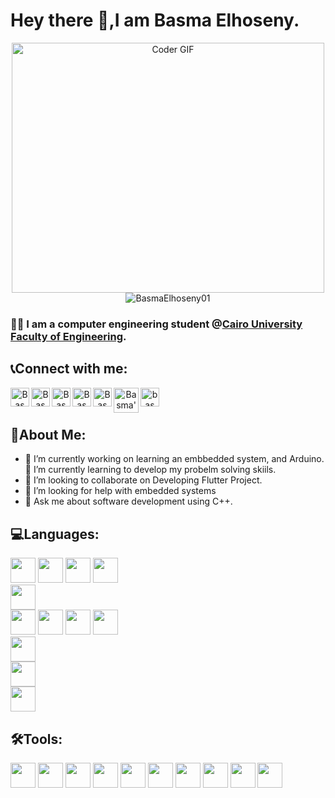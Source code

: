 <!-- Icons Refrence: https://devicon.dev/-->


<h1> Hey there 👋,I am Basma Elhoseny.</h1>

<p align="center"><img src="https://res.cloudinary.com/practicaldev/image/fetch/s--2bZIjPGC--/c_limit%2Cf_auto%2Cfl_progressive%2Cq_66%2Cw_880/https://dev-to-uploads.s3.amazonaws.com/i/d4tvukbt5mra37cvwklk.gif" alt="Coder GIF" width="500" height="400">

<br>
<img src="https://komarev.com/ghpvc/?username=BasmaElhoseny01&label=Profile%20views&color=0e75b6&style=flat" alt="BasmaElhoseny01" />
</p>

### 👩‍🎓 I am a computer engineering student @<a href="http://eng.cu.edu.eg/ar/">Cairo University Faculty of Engineering</a>.<br>


## 📞Connect with me:
<div align="center">

<a href="mailto:basmaelhoseny6@gmail.com">
  <img align="left" alt="Basma's gmail" width="30px" src="https://cdn-icons-png.flaticon.com/512/281/281769.png" draggable="false" />
</a>

<a href="https://www.linkedin.com/in/BasmaElhoseny01/">
  <img align="left" alt="Basma's LinkdeIN" width="30px" src="https://cdn.jsdelivr.net/gh/devicons/devicon/icons/linkedin/linkedin-original.svg"       draggable="false" />
</a>

<a href="https://www.facebook.com/profile.php?id=100003984004265">
  <img align="left" alt="Basma's Facebook" width="30px" src="https://cdn-icons-png.flaticon.com/512/733/733547.png" draggable="false" />
</a>

<a href="https://www.instagram.com/basmaelhoseny/">
  <img align="left" alt="Basma's Instagram" width="30px" src="https://cdn-icons-png.flaticon.com/512/2111/2111463.png" draggable="false" />
</a>
  
<a href="https://github.com/BasmaElhoseny01">
  <img align="left" alt="Basma's github" width="30px" src="https://cdn-icons-png.flaticon.com/512/733/733609.png" />
</a>

<a href="https://codeforces.com/profile/Basma_Elhoseny">
  <img align="left" alt="Basma's codeforces" width="40px" src="https://4.bp.blogspot.com/-XDhgx0rKXZs/XIFWwjkQFSI/AAAAAAAAE80/BZomz5pCmF0FyiqEXqFBcYWOx98noEB_wCPcBGAYYCw/s1600/codeforces.png" draggable="false" />
</a>

<a href="https://www.hackerrank.com/basmaelhoseny6">
  <img align="left" alt="basma's hackerrank" width="30px" src="https://assets.brandfolder.com/y9ol94wb/v/331198/view@2x.png?v=1591971279" draggable="false" />
</a>

</div>

<br />
<br />

## 👩About Me:
- 🔭 I’m currently working on learning an embbedded system, and Arduino.
 🌱 I’m currently learning to develop my probelm solving skiils.
- 👯 I’m looking to collaborate on Developing Flutter Project.
- 🤔 I’m looking for help with embedded systems
- 💬 Ask me about software development using C++.

## 💻Languages:

<div>
<!--General Programming-->
<img height="40" src="https://cdn.jsdelivr.net/gh/devicons/devicon/icons/cplusplus/cplusplus-original.svg" />
<img height="40" src="https://cdn.jsdelivr.net/gh/devicons/devicon/icons/java/java-original-wordmark.svg" />
<img height="40" src="https://cdn.jsdelivr.net/gh/devicons/devicon/icons/c/c-original.svg"/>
<img height="40" src="https://cdn.jsdelivr.net/gh/devicons/devicon/icons/csharp/csharp-original.svg" />

<br>

<!--Data Base-->
<img height="40" src="https://cdn.jsdelivr.net/gh/devicons/devicon/icons/mysql/mysql-original-wordmark.svg" />

<br>

<!--Web Development-->
<img height="40" src="https://cdn.jsdelivr.net/gh/devicons/devicon/icons/html5/html5-original-wordmark.svg" />
<img height="40" src="https://cdn.jsdelivr.net/gh/devicons/devicon/icons/css3/css3-original-wordmark.svg" />
<img height="40" src="https://cdn.jsdelivr.net/gh/devicons/devicon/icons/javascript/javascript-original.svg" />
<img height="40" src="https://cdn0.iconfinder.com/data/icons/logos-brands-in-colors/128/react-1024.png" />
<br>

<!--Back-End Development-->
<img height="40" src="https://cdn.jsdelivr.net/gh/devicons/devicon/icons/php/php-original.svg" />

<br>

<!--Mobile Apps-->
<img height="40" src="https://cdn.jsdelivr.net/gh/devicons/devicon/icons/dart/dart-original-wordmark.svg" />

<br>

<!--Hard Ware-->
<img height="40" src="https://cdn.jsdelivr.net/gh/devicons/devicon/icons/arduino/arduino-original-wordmark.svg" />

</div>



## 🛠️Tools:
<div>
<!--OS-->
<img height="40" src="https://cdn.jsdelivr.net/gh/devicons/devicon/icons/linux/linux-original.svg" />

<!--DataBase-->
<img height="40" src="https://cdn.jsdelivr.net/gh/devicons/devicon/icons/mongodb/mongodb-original-wordmark.svg" />

<!--Browser-->
<img height="40" src="https://cdn.jsdelivr.net/gh/devicons/devicon/icons/safari/safari-original.svg" />
<img height="40" src="https://cdn.jsdelivr.net/gh/devicons/devicon/icons/github/github-original.svg" />

<!--IDEs-->
<img height="40" src="https://cdn.jsdelivr.net/gh/devicons/devicon/icons/visualstudio/visualstudio-plain.svg" />
<img height="40" src="https://cdn.jsdelivr.net/gh/devicons/devicon/icons/vscode/vscode-original.svg" />
<img height="40" src="https://cdn.jsdelivr.net/gh/devicons/devicon/icons/jetbrains/jetbrains-original.svg" />

<!--Mathatical Tools-->
<img height="40" src="https://cdn.jsdelivr.net/gh/devicons/devicon/icons/matlab/matlab-original.svg" />

<!--Media Editing-->
<img height="40" src="https://cdn.jsdelivr.net/gh/devicons/devicon/icons/photoshop/photoshop-plain.svg" />
<img height="40" src="https://cdn.jsdelivr.net/gh/devicons/devicon/icons/premierepro/premierepro-plain.svg" />

</div>

<!--
**BasmaElhoseny01/BasmaElhoseny01** is a ✨ _special_ ✨ repository because its `README.md` (this file) appears on your GitHub profile.

Here are some ideas to get you started:

- 🔭 I’m currently working on ...
- 🌱 I’m currently learning ...
- 👯 I’m looking to collaborate on ...
- 🤔 I’m looking for help with ...
- 💬 Ask me about ...
- 📫 How to reach me: ...
- 😄 Pronouns: ...
- ⚡ Fun fact: ...
-->
